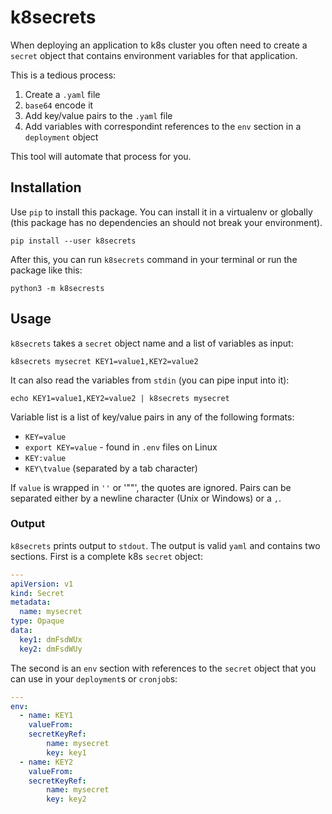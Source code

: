 k8secrets
=====

When deploying an application to k8s cluster you often need to create a
`secret` object that contains environment variables for that application.

This is a tedious process:

1. Create a `.yaml` file
2. `base64` encode it
3. Add key/value pairs to the `.yaml` file
4. Add variables with correspondint references to the `env` section in a
   `deployment` object

This tool will automate that process for you.


## Installation
Use `pip` to install this package. You can install it in a virtualenv or
globally (this package has no dependencies an should not break your
environment).

`pip install --user k8secrets`

After this, you can run `k8secrets` command in your terminal or run the package like this:

`python3 -m k8secrests`


## Usage
`k8secrets` takes a `secret` object name and a list of variables as input:

	k8secrets mysecret KEY1=value1,KEY2=value2

It can also read the variables from `stdin` (you can pipe input into it):

	echo KEY1=value1,KEY2=value2 | k8secrets mysecret

Variable list is a list of key/value pairs in any of the following formats:

- `KEY=value`
- `export KEY=value` - found in `.env` files on Linux
- `KEY:value`
- `KEY\tvalue` (separated by a tab character)

If `value` is wrapped in `''` or '""', the quotes are ignored. Pairs can be
separated either by a newline character (Unix or Windows) or a `,`.

### Output
`k8secrets` prints output to `stdout`. The output is valid `yaml` and contains
two sections. First is a complete k8s `secret` object:

```yaml
---
apiVersion: v1
kind: Secret
metadata:
  name: mysecret
type: Opaque
data:
  key1: dmFsdWUx
  key2: dmFsdWUy
```

The second is an `env` section with references to the `secret` object that you
can use in your `deployment`s or `cronjob`s:

```yaml
---
env:
  - name: KEY1
    valueFrom:
	secretKeyRef:
	    name: mysecret
	    key: key1
  - name: KEY2
    valueFrom:
	secretKeyRef:
	    name: mysecret
	    key: key2
```
